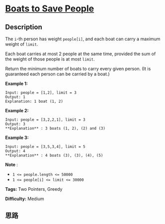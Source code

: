 # [Boats to Save People][title]

## Description

The `i`-th person has weight `people[i]`, and each boat can carry a maximum
weight of `limit`.

Each boat carries at most 2 people at the same time, provided the sum of the
weight of those people is at most `limit`.

Return the minimum number of boats to carry every given person.  (It is
guaranteed each person can be carried by a boat.)



**Example 1:**
            Input: people = [1,2], limit = 3    Output: 1    Explanation: 1 boat (1, 2)    

**Example 2:**
            Input: people = [3,2,2,1], limit = 3    Output: 3    **Explanation** : 3 boats (1, 2), (2) and (3)    

**Example 3:**
            Input: people = [3,5,3,4], limit = 5    Output: 4    **Explanation** : 4 boats (3), (3), (4), (5)

**Note** :

  * `1 <= people.length <= 50000`
  * `1 <= people[i] <= limit <= 30000`


**Tags:** Two Pointers, Greedy

**Difficulty:** Medium

## 思路

[title]: https://leetcode.com/problems/boats-to-save-people

